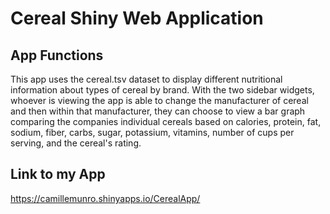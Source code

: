 # Cereal Shiny Web Application

## App Functions

 This app uses the cereal.tsv dataset to display different nutritional information about types of cereal by brand. With the two sidebar widgets, whoever is viewing the app is able to change the manufacturer of cereal and then within that manufacturer, they can choose to view a bar graph comparing the companies individual cereals based on calories, protein, fat, sodium, fiber, carbs, sugar, potassium, vitamins, number of cups per serving, and the cereal's rating.

## Link to my App

https://camillemunro.shinyapps.io/CerealApp/

